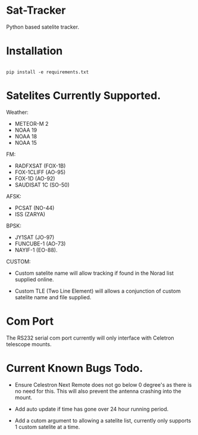 # Sat-Tracker

Python based satelite tracker.


# Installation

```

pip install -e requirements.txt

```


# Satelites Currently Supported.

Weather:

* METEOR-M 2
* NOAA 19
* NOAA 18
* NOAA 15


FM:

* RADFXSAT (FOX-1B)
* FOX-1CLIFF (AO-95)
* FOX-1D (AO-92)
* SAUDISAT 1C (SO-50)

AFSK:

* PCSAT (NO-44)
* ISS (ZARYA)

BPSK:

* JY1SAT (JO-97)
* FUNCUBE-1 (AO-73)
* NAYIF-1 (EO-88).

CUSTOM:

* Custom satelite name will allow tracking if found in the Norad list supplied online.

* Custom TLE (Two Line Element) will allows a conjunction of custom satelite name and file supplied.

# Com Port

The RS232 serial com port currently will only interface with Celetron telescope mounts. 


# Current Known Bugs Todo.

* Ensure Celestron Next Remote does not go below 0 degree's as there is no need for this. This will also prevent the antenna crashing into the mount.

* Add auto update if time has gone over 24 hour running period.

* Add a cutom argument to allowing a satelite list, currently only supports 1 custom satelite at a time.

